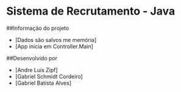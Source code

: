 # Sistema de Recrutamento - Java

##Informação do projeto
- [Dados são salvos me memória]
- [App inicia em Controller.Main]

##Desenvolvido por 
- [Andre Luis Zipf]
- [Gabriel Schmidt Cordeiro]
- [Gabriel Batista Alves]